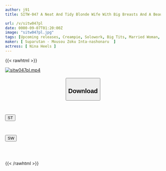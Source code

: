 ```yaml
---
author: j91
title: SITW-047 A Neat And Tidy Blonde Wife With Big Breasts And A Beautiful Ass That I Picked Up In Hungary. Despite Her Lavish Lifestyle, She Is Currently In Divorce Mediation With Her Husband... "Ma'am, I'm Going To Heat Up Your Lonely Body And Uterus With The Hard Penis And Thick Sperm Of A Japanese Man!" Nina Heels

url: /v/sitw047pl
date: 0000-09-07T01:20:00Z
image: "sitw047pl.jpg"
tags: [Upcoming releases, Creampie, Solowork, Big Tits, Married Woman, Nampa, White Actress	]
maker: [ Suparutan - Mousou Zoku Inta-nashonaru  ]
actress: [ Nina Heels ]
---
```



{{< rawhtml >}}

<div class="video" data-videoid="pending_link_2.html">
    <a href="javascript:;">
        <img src="/v/sitw047pl/sitw047pl.jpg" width="WIDTH" height="HEIGHT" alt="sitw047pl.mp4" loading="lazy">
    </a>
</div>

<script type="text/javascript" src="https://j91.asia/asset/on-demand-pend.js"></script>

<br>
  <link rel="stylesheet" href="https://j91.asia/asset/bs5.css">
  
  <center>
  <button class="btn btn-primary" type="button" data-bs-toggle="collapse" data-bs-target=".multi-collapse" aria-expanded="false" aria-controls="multiCollapseExample1 multiCollapseExample2"><h2>Download</h2></button></center>
</p>
<div class="row">
  <div class="col">
    <div class="collapse multi-collapse" id="multiCollapseExample1">
      <div class="card card-body">
	      	      <br>
<div class="buttons">  
<p><a href="https://j91.asia/pending_link_2.html" target="_blank"><button class="btn-hover color-3"><i class="fa fa-download"></i> ST</button></a></p></div>
    </div>
  </div>
</div>
  <div class="col">
    <div class="collapse multi-collapse" id="multiCollapseExample2">
      <div class="card card-body">
	      <br>
<div class="buttons">
<p><a href="https://j91.asia/pending_link_2.html" target="_blank"><button class="btn-hover color-2"><i class="fa fa-download"></i> SW</button></a></p></div>
<br><br>
      </div>
    </div>
  </div>
</div>

{{< /rawhtml >}}